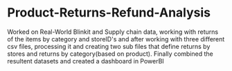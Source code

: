 # Product-Returns-Refund-Analysis
Worked on Real-World Blinkit and Supply chain data, working with returns of the items by category and storeID's and after working with three different csv files, processing it and creating two sub files that define returns by stores and returns by category(based on product). Finally combined the resultent datasets and created a dashboard in PowerBI
